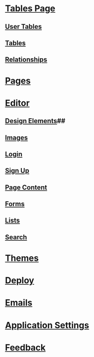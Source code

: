 # [Tables Page](/documentation/tables_page/) #
## [User Tables](/documentation/user_tables/) ##
## [Tables](/documentation/tables/) ##
## [Relationships](/documentation/relationships/) ##
# [Pages](/documentation/pages/) #
# [Editor](/documentation/editor/) #
## [Design Elements](/documentation/design_elements/)##
## [Images](/documentation/images/) ##
## [Login](/documentation/login/) ##
## [Sign Up](/documentation/sign_up/) ##
## [Page Content](/documentation/page_content/) ##
## [Forms](/documentation/forms/) ##
## [Lists](/documentation/lists/) ##
## [Search](/documentation/search/) ##
# [Themes](/documentation/themes/) #
# [Deploy](/documentation/deploy/) #
# [Emails](/documentation/emails/) #
# [Application Settings](/documentation/application_settings/) ##

# [Feedback](/documentation/feedback/) #
